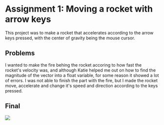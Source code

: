 # Assignment 1: Moving a rocket with arrow keys
This project was to make a rocket that accelerates according to the arrow keys pressed, with the center of gravity being the mouse cursor.

## Problems
I wanted to make the fire behing the rocket accoring to how fast the rocket's velocity was, and although Katie helped me out on how to find the magnitude of the vector into a float variable, for some reason it showed a lot of errors. I was not able to finish the part with the fire, but I made the rocket move, accelerate and change it's speed and direction according to the keys pressed.

## Final

![](media/rocket.png)
